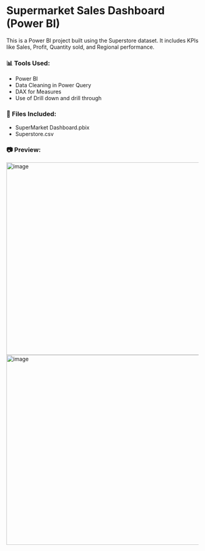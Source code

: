 # Supermarket Sales Dashboard (Power BI)

This is a Power BI project built using the Superstore dataset. It includes KPIs like Sales, Profit, Quantity sold, and Regional performance.

### 📊 Tools Used:
- Power BI
- Data Cleaning in Power Query
- DAX for Measures
- Use of Drill down and drill through

### 📁 Files Included:
- SuperMarket Dashboard.pbix
- Superstore.csv

### 📷 Preview:
<img width="891" height="505" alt="image" src="https://github.com/user-attachments/assets/5b04d883-2573-4195-af71-5f9c8dff03d0" />

<img width="896" height="498" alt="image" src="https://github.com/user-attachments/assets/2261d401-3f41-4937-91eb-dd5b5dd2e034" />
